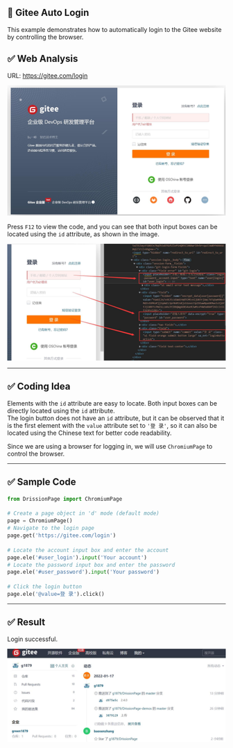 🌠 Gitee Auto Login
---

This example demonstrates how to automatically login to the Gitee website by controlling the browser.

## ✅️️ Web Analysis

URL: https://gitee.com/login

![](../imgs/login_gitee1.jpg)

Press `F12` to view the code, and you can see that both input boxes can be located using the `id` attribute, as shown in the image.

![](../imgs/login_gitee2.jpg)

---

## ✅️️ Coding Idea

Elements with the `id` attribute are easy to locate. Both input boxes can be directly located using the `id` attribute.  
The login button does not have an `id` attribute, but it can be observed that it is the first element with the `value` attribute set to `'登 录'`, so it can also be located using the Chinese text for better code readability.

Since we are using a browser for logging in, we will use `ChromiumPage` to control the browser.

---

## ✅️️ Sample Code

```python
from DrissionPage import ChromiumPage

# Create a page object in 'd' mode (default mode)
page = ChromiumPage()
# Navigate to the login page
page.get('https://gitee.com/login')

# Locate the account input box and enter the account
page.ele('#user_login').input('Your account')
# Locate the password input box and enter the password
page.ele('#user_password').input('Your password')

# Click the login button
page.ele('@value=登 录').click()
```

---

## ✅️️ Result

Login successful.

![](../imgs/login_gitee3.jpg)

